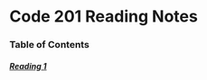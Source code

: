 # Code 201 Reading Notes

### Table of Contents

##### [Reading 1](https://racarter1215.github.io/reading-notes-201/reading-01)
